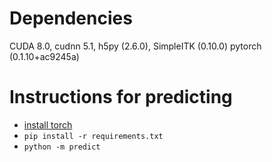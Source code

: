 # Dependencies

CUDA 8.0, cudnn 5.1, h5py (2.6.0), SimpleITK (0.10.0) pytorch (0.1.10+ac9245a)

# Instructions for predicting

- [install torch](torch.org)
- `pip install -r requirements.txt`
- `python -m predict`
